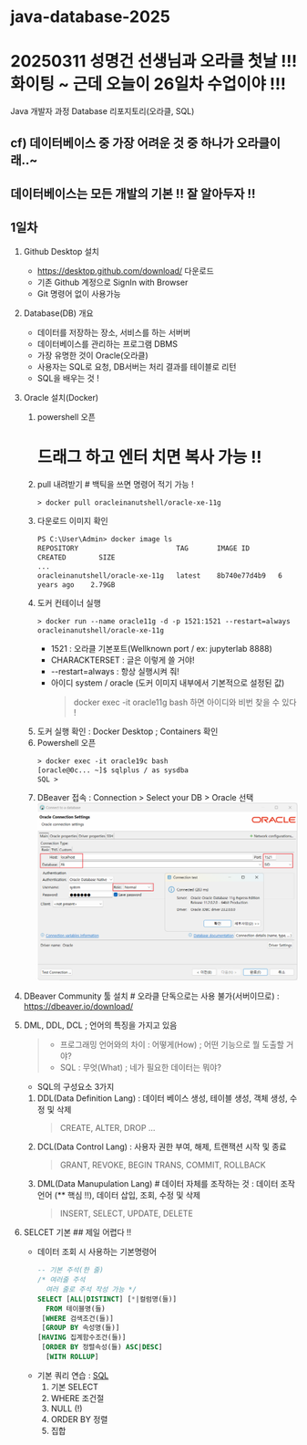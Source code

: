 # java-database-2025
# 20250311 성명건 선생님과 오라클 첫날 !!! 화이팅 ~ 근데 오늘이 26일차 수업이야 !!!
Java 개발자 과정 Database 리포지토리(오라클, SQL)

## cf) 데이터베이스 중 가장 어려운 것 중 하나가 오라클이래..~
  ## 데이터베이스는 모든 개발의 기본 !! 잘 알아두자 !!
## 1일차
1. Github Desktop 설치
    - https://desktop.github.com/download/ 다운로드
    - 기존 Github 계정으로 SignIn with Browser
    - Git 명령어 없이 사용가능

2. Database(DB) 개요
    - 데이터를 저장하는 장소, 서비스를 하는 서버버
    - 데이터베이스를 관리하는 프로그램 DBMS
    - 가장 유명한 것이 Oracle(오라클)
    - 사용자는 SQL로 요청, DB서버는 처리 결과를 테이블로 리턴
    - SQL을 배우는 것 !

3. Oracle 설치(Docker)
    1) powershell 오픈
       # 드래그 하고 엔터 치면 복사 가능 !!
    2) pull 내려받기  # 백틱을 쓰면 명령어 적기 가능 !
        ```shell
        > docker pull oracleinanutshell/oracle-xe-11g
        ```
    3) 다운로드 이미지 확인
        ```shell
        PS C:\User\Admin> docker image ls
        REPOSITORY                        TAG       IMAGE ID       CREATED        SIZE
        ...
        oracleinanutshell/oracle-xe-11g   latest    8b740e77d4b9   6 years ago    2.79GB
    4) 도커 컨테이너 실행
        ```shell
        > docker run --name oracle11g -d -p 1521:1521 --restart=always oracleinanutshell/oracle-xe-11g
        ```
         - 1521 : 오라클 기본포트(Wellknown port / ex: jupyterlab 8888)
         - CHARACKTERSET : 글은 이렇게 쓸 거야!
         - --restart=always : 항상 실행시켜 줘!
         - 아이디 system / oracle (도커 이미지 내부에서 기본적으로 설정된 값)
           > docker exec -it oracle11g bash 하면 아이디와 비번 찾을 수 있다 !
    5) 도커 실행 확인
        : Docker Desktop ; Containers 확인
    6) Powershell 오픈
        ```shell
        > docker exec -it oracle19c bash
        [oracle@0c... ~]$ sqlplus / as sysdba
        SQL >
        ```
    7) DBeaver 접속
        : Connection > Select your DB > Oracle 선택
        <img src="/image/db001.png" width="650">

4. DBeaver Community 툴 설치 # 오라클 단독으로는 사용 불가(서버이므로)
    : https://dbeaver.io/download/


5. DML, DDL, DCL
    ; 언어의 특징을 가지고 있음
      > - 프로그래밍 언어와의 차이 : 어떻게(How) ; 어떤 기능으로 뭘 도출할 거야?
      > - SQL : 무엇(What) ; 네가 필요한 데이터는 뭐야?
    - SQL의 구성요소 3가지
     1) DDL(Data Definition Lang)
        : 데이터 베이스 생성, 테이블 생성, 객체 생성, 수정 및 삭제
         > CREATE, ALTER, DROP ...
     2) DCL(Data Control Lang)
        : 사용자 권한 부여, 해제, 트랜잭션 시작 및 종료
         > GRANT, REVOKE, BEGIN TRANS, COMMIT, ROLLBACK
     3) DML(Data Manupulation Lang) # 데이터 자체를 조작하는 것
        : 데이터 조작 언어 (** 핵심 !!), 데이터 삽입, 조회, 수정 및 삭제
         > INSERT, SELECT, UPDATE, DELETE

6. SELCET 기본  ## 제일 어렵다 !!
    - 데이터 조회 시 사용하는 기본명령어
        ```sql
        -- 기본 주석(한 줄)
        /* 여러줄 주석
          여러 줄로 주석 작성 가능 */
        SELECT [ALL|DISTINCT] [*|컬럼명(들)]
          FROM 테이블명(들)
         [WHERE 검색조건(들)]
         [GROUP BY 속성명(들)]
        [HAVING 집계함수조건(들)]
         [ORDER BY 정렬속성(들) ASC|DESC]
          [WITH ROLLUP]
        ```
    - 기본 쿼리 연습 : [SQL](./day01/sql01_select기본.sql)
        1) 기본 SELECT
        2) WHERE 조건절
        3) NULL (!)
        4) ORDER BY 정렬
        5) 집합
